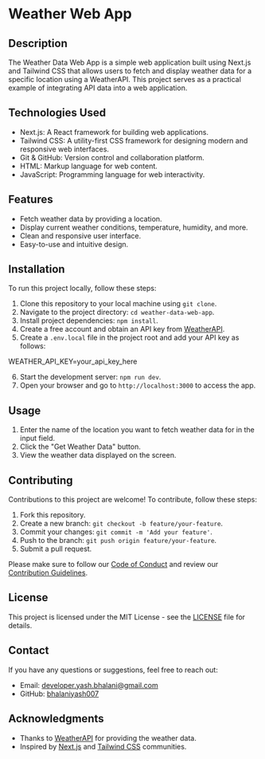 # Weather Web App

## Description

The Weather Data Web App is a simple web application built using Next.js and Tailwind CSS that allows users to fetch and display weather data for a specific location using a WeatherAPI. This project serves as a practical example of integrating API data into a web application.

## Technologies Used

- Next.js: A React framework for building web applications.
- Tailwind CSS: A utility-first CSS framework for designing modern and responsive web interfaces.
- Git & GitHub: Version control and collaboration platform.
- HTML: Markup language for web content.
- JavaScript: Programming language for web interactivity.

## Features

- Fetch weather data by providing a location.
- Display current weather conditions, temperature, humidity, and more.
- Clean and responsive user interface.
- Easy-to-use and intuitive design.

## Installation

To run this project locally, follow these steps:

1. Clone this repository to your local machine using `git clone`.
2. Navigate to the project directory: `cd weather-data-web-app`.
3. Install project dependencies: `npm install`.
4. Create a free account and obtain an API key from [WeatherAPI](https://www.weatherapi.com/).
5. Create a `.env.local` file in the project root and add your API key as follows:

WEATHER_API_KEY=your_api_key_here

6. Start the development server: `npm run dev`.
7. Open your browser and go to `http://localhost:3000` to access the app.

## Usage

1. Enter the name of the location you want to fetch weather data for in the input field.
2. Click the "Get Weather Data" button.
3. View the weather data displayed on the screen.

## Contributing

Contributions to this project are welcome! To contribute, follow these steps:

1. Fork this repository.
2. Create a new branch: `git checkout -b feature/your-feature`.
3. Commit your changes: `git commit -m 'Add your feature'`.
4. Push to the branch: `git push origin feature/your-feature`.
5. Submit a pull request.

Please make sure to follow our [Code of Conduct](CODE_OF_CONDUCT.md) and review our [Contribution Guidelines](CONTRIBUTING.md).

## License

This project is licensed under the MIT License - see the [LICENSE](LICENSE) file for details.

## Contact

If you have any questions or suggestions, feel free to reach out:

- Email: [developer.yash.bhalani@gmail.com](mailto:developer.yash.bhalani@gmail.com)
- GitHub: [bhalaniyash007](https://github.com/bhalaniyash007)

## Acknowledgments

- Thanks to [WeatherAPI](https://www.weatherapi.com/) for providing the weather data.
- Inspired by [Next.js](https://nextjs.org/) and [Tailwind CSS](https://tailwindcss.com/) communities.
